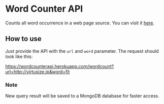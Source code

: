# Word Counter API

Counts all word occurrence in a web page source. You can visit it [here](https://wordcounterapi-nodejs.herokuapp.com).

## How to use

Just provide the API with the `url` and `word` parameter. The request should look like this:

https://wordcounterapi.herokuapp.com/wordcount?url=http://virtusize.jp&word=fit


### Note

New query result will be saved to a MongoDB database for faster access.
